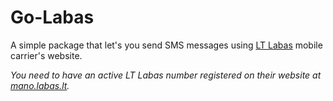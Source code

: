 # Go-Labas

A simple package that let's you send SMS messages using [LT Labas](https://www.labas.lt/)
mobile carrier's website.

*You need to have an active LT Labas number registered on their website at
[mano.labas.lt](https://mano.labas.lt).*
